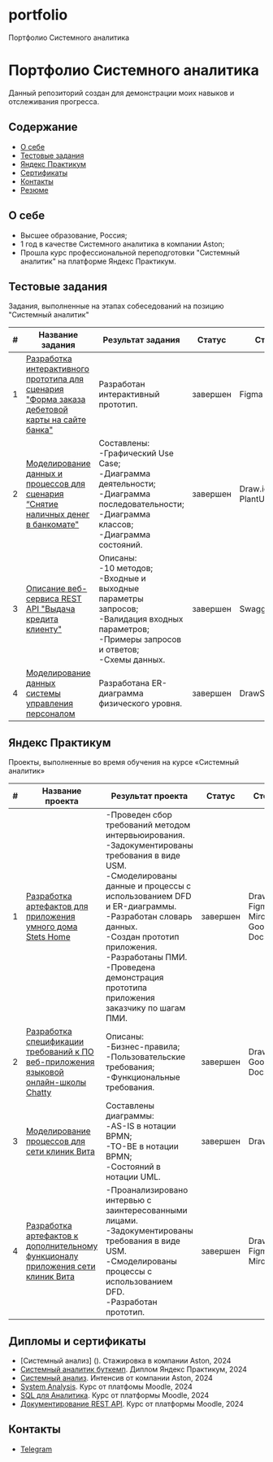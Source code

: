 # portfolio
Портфолио Системного аналитика
# Портфолио Системного аналитика
Данный репозиторий создан для демонстрации моих навыков и отслеживания прогресса.

## Содержание
- [О себе](#о-себе)
- [Тестовые задания](#тестовые-задания)
- [Яндекс Практикум](#яндекс-практикум)
- [Сертификаты](#сертификаты)
- [Контакты](#контакты)
- [Резюме](#резюме) 
  
## О себе

- Высшее образование, Россия;
- 1 год в качестве Системного аналитика в компании Aston;
- Прошла курс профессиональной переподготовки "Системный аналитик" на платформе Яндекс Практикум.


## Тестовые задания

Задания, выполненные на этапах собеседований на позицию "Системный аналитик"

|#|Название задания|Результат задания|Статус|Стек|
|-|----------|----------|----------|----------|
|1|[Разработка интерактивного прототипа для сценария</br>"Форма заказа дебетовой карты на сайте банка"](https://github.com/arinask7/portfolio/tree/main/debitcard/debit_card.md)|Разработан интерактивный прототип.|завершен|Figma
|2|[Моделирование данных и процессов для сценария “Снятие наличных денег в банкомате"](https://github.com/arinask7/portfolio/tree/main/сash/cash.md)|Составлены:</br>-Графический Use Case;</br>-Диаграмма деятельности;</br>-Диаграмма последовательности;</br>-Диаграмма классов;</br>-Диаграмма состояний.|завершен|Draw.io</br>PlantUML|
|3|[Описание веб-сервиса REST API "Выдача кредита клиенту"](https://github.com/arinask7/portfolio/tree/main/credit.md)|Описаны:</br>-10 методов;</br>-Входные и выходные параметры запросов;</br>-Валидация входных параметров;</br>-Примеры запросов и ответов;</br>-Схемы данных.|завершен|SwaggerHuB
|4|[Моделирование данных системы управления персоналом](https://github.com/arinask7/portfolio/tree/main/employees.md)|Разработана ER-диаграмма физического уровня.|завершен|DrawSQL


## Яндекс Практикум

Проекты, выполненные во время обучения на курсе «Системный аналитик»

|#|Название проекта|Результат проекта|Статус|Стек|
|-|----------|----------|----------|----------|
|1|[Разработка артефактов для приложения умного дома Stets Home](https://github.com/arinask7/portfolio/tree/main/stets_home.md)|-Проведен сбор требований методом интервьюирования.</br>-Задокументированы требования в виде USM.</br>-Смоделированы данные и процессы с использованием DFD и ER-диаграммы.</br>-Разработан словарь данных.</br>-Создан прототип приложения.</br>-Разработаны ПМИ.</br>-Проведена демонстрация прототипа приложения заказчику по шагам ПМИ.|завершен|Draw.io</br>Figma</br>Miro</br>Google Docs|
|2|[Разработка спецификации требований к ПО веб-приложения языковой онлайн-школы Chatty](https://github.com/arinask7/portfolio/tree/main/chatty.md)|Описаны:</br>-Бизнес-правила;</br>-Пользовательские требования;</br>-Функциональные требования.|завершен|Draw.io</br>Google Docs|
|3|[Моделирование процессов для сети клиник Вита](https://github.com/arinask7/portfolio/tree/main/vita_1.md)|Составлены диаграммы:</br>-AS-IS в нотации BPMN;</br>-TO-BE в нотации BPMN;</br>-Состояний в нотации UML.|завершен|Draw.io| 
|4|[Разработка артефактов к дополнительному функционалу приложения сети клиник Вита](https://github.com/arinask7/portfolio/tree/main/vita_2.md)|-Проанализировано интервью с заинтересованными лицами.</br>-Задокументированы требования в виде USM.</br>-Смоделированы процессы с использованием DFD.</br>-Разработан прототип.|завершен|Draw.io</br>Figma</br>Miro

## Дипломы и сертификаты
- [Системный анализ] (). Стажировка в компании Aston, 2024
- [Системный аналитик буткемп](https://disk.yandex.ru/i/LMHVG7a3RtDGjw). Диплом Яндекс Практикум, 2024
- [Системный анализ](https://disk.yandex.ru/i/DnIzAnAU4HFeQQ). Интенсив от компании Aston, 2024
- [System Analysis](https://disk.yandex.ru/i/Gh6N19_54MhBLg). Курс от платфомы Moodle, 2024
- [SQL для Аналитика](https://disk.yandex.ru/i/6PFfhpe9r_0UVQ). Курс от платформы Moodle, 2024
- [Документирование REST API](https://disk.yandex.ru/i/j_ck74jKUx24Gw). Курс от платформы Moodle, 2024

## Контакты
- [Telegram](https://t.me/fishaa17)

